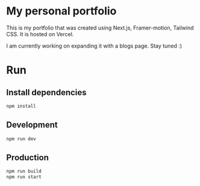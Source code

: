 # My personal portfolio

This is my portfolio that was created using Next.js, Framer-motion, Tailwind CSS. It is hosted on Vercel.

I am currently working on expanding it with a blogs page. Stay tuned :)

# Run

## Install dependencies

```bash
npm install
```

## Development

```bash
npm run dev
```

## Production

```bash
npm run build
npm run start
```
